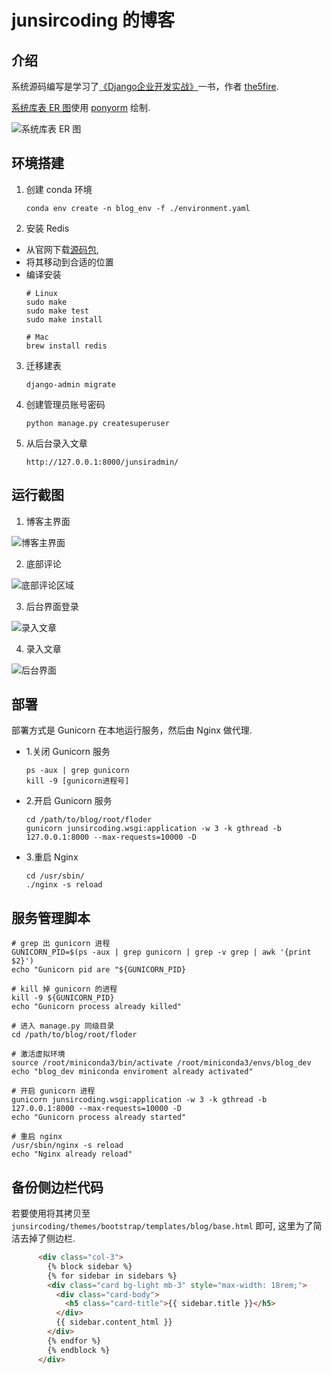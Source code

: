 # junsircoding 的博客

## 介绍

系统源码编写是学习了[《Django企业开发实战》](https://item.jd.com/12537842.html)一书，作者 [the5fire](https://www.the5fire.com/). 

[系统库表 ER 图](https://editor.ponyorm.com/user/junsircoding/junsirblog/designer)使用 [ponyorm](https://ponyorm.org/) 绘制. 

![系统库表 ER 图](./docs/junsirblog.png)

## 环境搭建

1. 创建 conda 环境

    ```shell
    conda env create -n blog_env -f ./environment.yaml
    ```

2. 安装 Redis

  - 从官网下载[源码包](http://download.redis.io/releases/redis-6.2.6.tar.gz), 
  - 将其移动到合适的位置
  - 编译安装
    ```shell
    # Linux
    sudo make
    sudo make test
    sudo make install

    # Mac
    brew install redis
    ```

3. 迁移建表

    ```shell
    django-admin migrate
    ```

4. 创建管理员账号密码

    ```shell
    python manage.py createsuperuser
    ```

5. 从后台录入文章

    ```http
    http://127.0.0.1:8000/junsiradmin/
    ```

## 运行截图

1. 博客主界面

![博客主界面](./docs/base01.png)

2. 底部评论

![底部评论区域](./docs/base02.png)

3. 后台界面登录

![录入文章](./docs/admin02.png)

4. 录入文章

![后台界面](./docs/admin01.png)


## 部署

部署方式是 Gunicorn 在本地运行服务，然后由 Nginx 做代理. 

- 1.关闭 Gunicorn 服务
    ```shell
    ps -aux | grep gunicorn
    kill -9 [gunicorn进程号]
    ```
- 2.开启 Gunicorn 服务
    ```shell
    cd /path/to/blog/root/floder
    gunicorn junsircoding.wsgi:application -w 3 -k gthread -b 127.0.0.1:8000 --max-requests=10000 -D
    ```
- 3.重启 Nginx
    ```shell
    cd /usr/sbin/
    ./nginx -s reload
    ```

## 服务管理脚本

```shell
# grep 出 gunicorn 进程
GUNICORN_PID=$(ps -aux | grep gunicorn | grep -v grep | awk '{print $2}')
echo "Gunicorn pid are "${GUNICORN_PID}

# kill 掉 gunicorn 的进程
kill -9 ${GUNICORN_PID}
echo "Gunicorn process already killed"

# 进入 manage.py 同级目录
cd /path/to/blog/root/floder

# 激活虚拟环境
source /root/miniconda3/bin/activate /root/miniconda3/envs/blog_dev
echo "blog_dev miniconda enviroment already activated"

# 开启 gunicorn 进程
gunicorn junsircoding.wsgi:application -w 3 -k gthread -b 127.0.0.1:8000 --max-requests=10000 -D
echo "Gunicorn process already started"

# 重启 nginx
/usr/sbin/nginx -s reload
echo "Nginx already reload"
```

## 备份侧边栏代码

若要使用将其拷贝至 `junsircoding/themes/bootstrap/templates/blog/base.html` 即可, 这里为了简洁去掉了侧边栏.

```html
      <div class="col-3">
        {% block sidebar %}
        {% for sidebar in sidebars %}
        <div class="card bg-light mb-3" style="max-width: 18rem;">
          <div class="card-body">
            <h5 class="card-title">{{ sidebar.title }}</h5>
          </div>
          {{ sidebar.content_html }}
        </div>
        {% endfor %}
        {% endblock %}
      </div>
```
